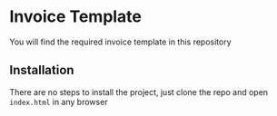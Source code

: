 # Invoice Template
You will find the required invoice template in this repository

## Installation
There are no steps to install the project, just clone the repo and open `index.html` in any browser